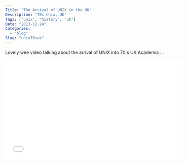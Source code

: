 ```yaml
---
Title: "The Arrival of UNIX in the UK"
Description: "70s Unix, UK"
Tags: ["unix", "history", "uk"]
Date: "2013-12-24"
Categories:
  - "blog"
Slug: "unix70suk"
---
```


Lovely wee video talking about the arrival of UNIX into 70's UK Academia ...

<iframe width="560" height="315" src="//www.youtube.com/embed/-rPPqm44xLs" frameborder="0" allowfullscreen></iframe>

